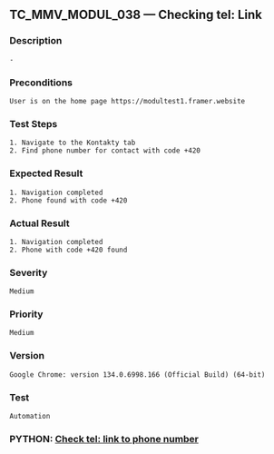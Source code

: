 ## TC_MMV_MODUL_038 — Checking tel: Link

### Description
    -

### Preconditions
    User is on the home page https://modultest1.framer.website

### Test Steps
    1. Navigate to the Kontakty tab
    2. Find phone number for contact with code +420

### Expected Result
    1. Navigation completed
    2. Phone found with code +420

### Actual Result
    1. Navigation completed
    2. Phone with code +420 found

### Severity
    Medium

### Priority
    Medium

### Version
    Google Chrome: version 134.0.6998.166 (Official Build) (64-bit)

### Test
    Automation

### PYTHON: [Check tel: link to phone number](https://github.com/dema28/CrashProof/blob/main/tests/test_contact_phone.py)
